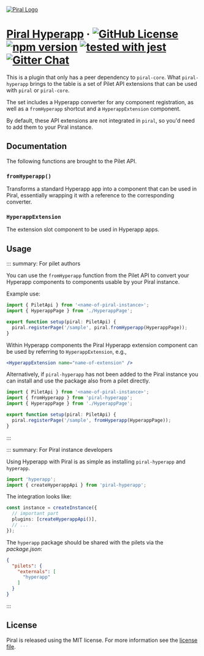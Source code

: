 [![Piral Logo](https://github.com/smapiot/piral/raw/main/docs/assets/logo.png)](https://piral.io)

# [Piral Hyperapp](https://piral.io) &middot; [![GitHub License](https://img.shields.io/badge/license-MIT-blue.svg)](https://github.com/smapiot/piral/blob/main/LICENSE) [![npm version](https://img.shields.io/npm/v/piral-hyperapp.svg?style=flat)](https://www.npmjs.com/package/piral-hyperapp) [![tested with jest](https://img.shields.io/badge/tested_with-jest-99424f.svg)](https://jestjs.io) [![Gitter Chat](https://badges.gitter.im/gitterHQ/gitter.png)](https://gitter.im/piral-io/community)

This is a plugin that only has a peer dependency to `piral-core`. What `piral-hyperapp` brings to the table is a set of Pilet API extensions that can be used with `piral` or `piral-core`.

The set includes a Hyperapp converter for any component registration, as well as a `fromHyperapp` shortcut and a `HyperappExtension` component.

By default, these API extensions are not integrated in `piral`, so you'd need to add them to your Piral instance.

## Documentation

The following functions are brought to the Pilet API.

### `fromHyperapp()`

Transforms a standard Hyperapp app into a component that can be used in Piral, essentially wrapping it with a reference to the corresponding converter.

### `HyperappExtension`

The extension slot component to be used in Hyperapp apps.

## Usage

::: summary: For pilet authors

You can use the `fromHyperapp` function from the Pilet API to convert your Hyperapp components to components usable by your Piral instance.

Example use:

```ts
import { PiletApi } from '<name-of-piral-instance>';
import { HyperappPage } from './HyperappPage';

export function setup(piral: PiletApi) {
  piral.registerPage('/sample', piral.fromHyperapp(HyperappPage));
}
```

Within Hyperapp components the Piral Hyperapp extension component can be used by referring to `HyperappExtension`, e.g.,

```jsx
<HyperappExtension name="name-of-extension" />
```

Alternatively, if `piral-hyperapp` has not been added to the Piral instance you can install and use the package also from a pilet directly.

```ts
import { PiletApi } from '<name-of-piral-instance>';
import { fromHyperapp } from 'piral-hyperapp';
import { HyperappPage } from './HyperappPage';

export function setup(piral: PiletApi) {
  piral.registerPage('/sample', fromHyperapp(HyperappPage));
}
```

:::

::: summary: For Piral instance developers

Using Hyperapp with Piral is as simple as installing `piral-hyperapp` and `hyperapp`.

```ts
import 'hyperapp';
import { createHyperappApi } from 'piral-hyperapp';
```

The integration looks like:

```ts
const instance = createInstance({
  // important part
  plugins: [createHyperappApi()],
  // ...
});
```

The `hyperapp` package should be shared with the pilets via the *package.json*:

```json
{
  "pilets": {
    "externals": [
      "hyperapp"
    ]
  }
}
```

:::

## License

Piral is released using the MIT license. For more information see the [license file](./LICENSE).
